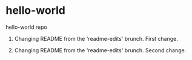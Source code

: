 # hello-world
hello-world repo

1. Changing README from the 'readme-edits' brunch.
First change.

2. Changing README from the 'readme-edits' brunch.
Second change.
